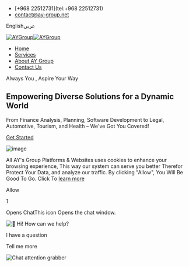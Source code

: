 - [+968 22512731](tel:+968 22512731)
- [contact@ay-group.net](mailto:contact@ay-group.net)

Englishعربي

[![AYGroup](https://ay-group.net/assets/images/general/logo.png)](https://ay-group.net/)[![AYGroup](https://ay-group.net/assets/images/general/logo_white.png)](https://ay-group.net/)

- [Home](https://ay-group.net/)
- [Services](https://ay-group.net/services)
- [About AY Group](https://ay-group.net/about)
- [Contact Us](https://ay-group.net/contact)

Always You , Aspire Your Way

## Empowering Diverse Solutions for a Dynamic World

From Finance Analysis, Planning, Software Development to Legal, Automotive, Tourism, and Health – We've Got You Covered!


[Get Started](https://ay-group.net/contact)

![image](https://ay-group.net/assets/images/frontend/banner/66f3a579c43cc1727243641.png)

All AY's Group Platforms & Websites uses cookies to enhance your browsing experience, This way our system can serve you better Therefor Protect Your Data, and analyze our traffic.
By clicking "Allow", You Will Be Good To Go.
Click To [learn more](https://ay-group.net/cookie-policy)

Allow

1

Opens ChatThis icon Opens the chat window.

![👋](https://cdn.jsdelivr.net/emojione/assets/png/1f44b.png?v=2.2.7) Hi! How can we help?

I have a question

Tell me more

![Chat attention grabber](https://embed.tawk.to/_s/v4/assets/images/attention-grabbers/168-r-br.svg)
